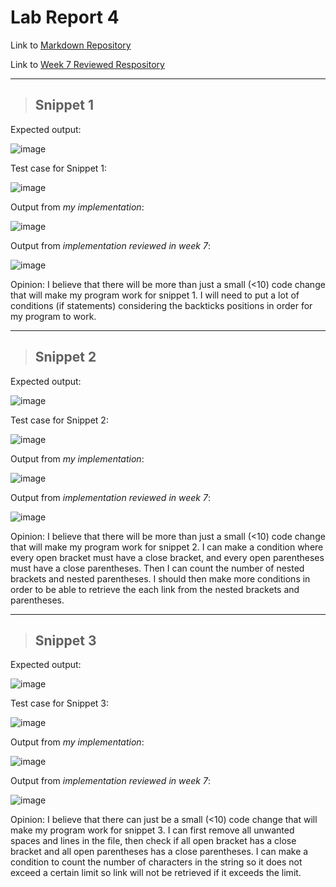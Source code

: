 # Lab Report 4

Link to [Markdown Repository](https://github.com/aliciadaniellet/markdown-parser)

Link to [Week 7 Reviewed Respository](https://github.com/aliciadaniellet/ednafiles)

---
> ## Snippet 1
Expected output:

![image](https://user-images.githubusercontent.com/86458122/169418300-9968e4a8-c6b8-4805-8b4e-51d52803e849.png)

Test case for Snippet 1:

![image](https://user-images.githubusercontent.com/86458122/169418305-1e91968b-daea-4e25-95a9-a4d40828d381.png)

Output from *my implementation*:

![image](https://user-images.githubusercontent.com/86458122/169418312-3e5c6c88-29f7-497e-aea5-82f4878a633e.png)

Output from *implementation reviewed in week 7*:

![image](https://user-images.githubusercontent.com/86458122/169418317-3e5fb17e-c01c-473f-950c-e042cd15e6ba.png)

Opinion: I believe that there will be more than just a small (<10) code change that will make my program work for snippet 1. I will need to put a lot of conditions (if statements) considering the backticks positions in order for my program to work. 

---

> ## Snippet 2
Expected output:

![image](https://user-images.githubusercontent.com/86458122/169418432-baf755da-d0b0-40c1-87cd-49358ff9b279.png)

Test case for Snippet 2:

![image](https://user-images.githubusercontent.com/86458122/169418433-e464ee87-674b-4464-9cad-2c44040ae864.png)

Output from *my implementation*:

![image](https://user-images.githubusercontent.com/86458122/169418437-8c60c72e-175c-41e0-938a-b8ab50776a16.png)

Output from *implementation reviewed in week 7*:

![image](https://user-images.githubusercontent.com/86458122/169418439-aca87e6e-ca36-4caf-a61b-c7b79a7b352b.png)

Opinion: I believe that there will be more than just a small (<10) code change that will make my program work for snippet 2. I can make a condition where every open bracket must have a close bracket, and every open parentheses must have a close parentheses. Then I can count the number of nested brackets and nested parentheses. I should then make more conditions in order to be able to retrieve the each link from the nested brackets and parentheses.

---

> ## Snippet 3
Expected output:

![image](https://user-images.githubusercontent.com/86458122/169418464-9c9584dd-e236-48e7-a4bd-111b8907257e.png)

Test case for Snippet 3:

![image](https://user-images.githubusercontent.com/86458122/169418468-0d5da312-7544-4bf9-bcb4-bfdaadae0f78.png)

Output from *my implementation*:

![image](https://user-images.githubusercontent.com/86458122/169418467-f4c419be-bb95-4151-8f7d-8c7852ea5993.png)

Output from *implementation reviewed in week 7*:

![image](https://user-images.githubusercontent.com/86458122/169418470-4e8cac24-fe3d-41b0-bb95-e9be3c912fae.png)

Opinion: I believe that there can just be a small (<10) code change that will make my program work for snippet 3. I can first remove all unwanted spaces and lines in the file, then check if all open bracket has a close bracket and all open parentheses has a close parentheses. I can make a condition to count the number of characters in the string so it does not exceed a certain limit so link will not be retrieved if it exceeds the limit.